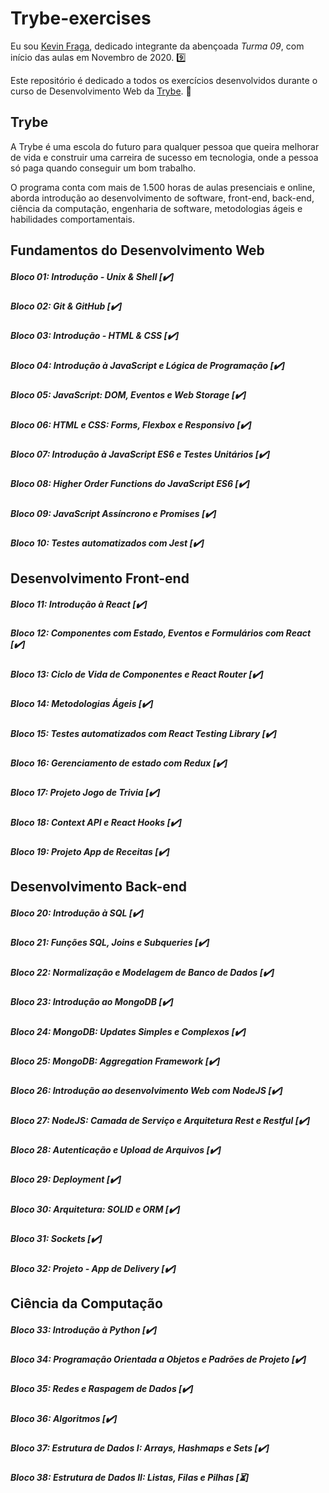 # Trybe-exercises

Eu sou [Kevin Fraga](https://www.linkedin.com/in/kevincfraga/), dedicado integrante da abençoada *Turma 09*, com início das aulas em Novembro de 2020. :nine:

Este repositório é dedicado a todos os exercícios desenvolvidos durante o curso de Desenvolvimento Web da [Trybe](https://www.betrybe.com/). :rocket:

## Trybe

A Trybe é uma escola do futuro para qualquer pessoa que queira melhorar de vida e construir uma carreira de sucesso em tecnologia, onde a pessoa só paga quando conseguir um bom trabalho.

O programa conta com mais de 1.500 horas de aulas presenciais e online, aborda introdução ao desenvolvimento de software, front-end, back-end, ciência da computação, engenharia de software, metodologias ágeis e habilidades comportamentais.

## Fundamentos do Desenvolvimento Web

##### Bloco 01: Introdução - Unix & Shell  [:heavy_check_mark:]

##### Bloco 02: Git & GitHub  [:heavy_check_mark:]

##### Bloco 03: Introdução - HTML & CSS  [:heavy_check_mark:]

##### Bloco 04: Introdução à JavaScript e Lógica de Programação [:heavy_check_mark:]

##### Bloco 05: JavaScript: DOM, Eventos e Web Storage [:heavy_check_mark:]

##### Bloco 06: HTML e CSS: Forms, Flexbox e Responsivo [:heavy_check_mark:]

##### Bloco 07: Introdução à JavaScript ES6 e Testes Unitários [:heavy_check_mark:]

##### Bloco 08: Higher Order Functions do JavaScript ES6 [:heavy_check_mark:]

##### Bloco 09: JavaScript Assíncrono e Promises [:heavy_check_mark:]

##### Bloco 10: Testes automatizados com Jest [:heavy_check_mark:]

## Desenvolvimento Front-end

##### Bloco 11: Introdução à React [:heavy_check_mark:]

##### Bloco 12: Componentes com Estado, Eventos e Formulários com React [:heavy_check_mark:]

##### Bloco 13: Ciclo de Vida de Componentes e React Router [:heavy_check_mark:]

##### Bloco 14: Metodologias Ágeis [:heavy_check_mark:]

##### Bloco 15: Testes automatizados com React Testing Library [:heavy_check_mark:]

##### Bloco 16: Gerenciamento de estado com Redux [:heavy_check_mark:]

##### Bloco 17: Projeto Jogo de Trivia [:heavy_check_mark:]

##### Bloco 18: Context API e React Hooks [:heavy_check_mark:]

##### Bloco 19: Projeto App de Receitas [:heavy_check_mark:]

## Desenvolvimento Back-end

##### Bloco 20: Introdução à SQL [:heavy_check_mark:]

##### Bloco 21: Funções SQL, Joins e Subqueries [:heavy_check_mark:]

##### Bloco 22: Normalização e Modelagem de Banco de Dados [:heavy_check_mark:]

##### Bloco 23: Introdução ao MongoDB [:heavy_check_mark:]

##### Bloco 24: MongoDB: Updates Simples e Complexos [:heavy_check_mark:]

##### Bloco 25: MongoDB: Aggregation Framework [:heavy_check_mark:]

##### Bloco 26: Introdução ao desenvolvimento Web com NodeJS [:heavy_check_mark:]

##### Bloco 27: NodeJS: Camada de Serviço e Arquitetura Rest e Restful [:heavy_check_mark:]

##### Bloco 28: Autenticação e Upload de Arquivos [:heavy_check_mark:]

##### Bloco 29: Deployment [:heavy_check_mark:]

##### Bloco 30: Arquitetura: SOLID e ORM [:heavy_check_mark:]

##### Bloco 31: Sockets [:heavy_check_mark:]

##### Bloco 32: Projeto - App de Delivery [:heavy_check_mark:]

## Ciência da Computação

##### Bloco 33: Introdução à Python [:heavy_check_mark:]

##### Bloco 34: Programação Orientada a Objetos e Padrões de Projeto [:heavy_check_mark:]

##### Bloco 35: Redes e Raspagem de Dados [:heavy_check_mark:]

##### Bloco 36: Algoritmos [:heavy_check_mark:]

##### Bloco 37: Estrutura de Dados I: Arrays, Hashmaps e Sets [:heavy_check_mark:]

##### Bloco 38: Estrutura de Dados II: Listas, Filas e Pilhas [:hourglass_flowing_sand:]

<!-- :hourglass_flowing_sand: -->
